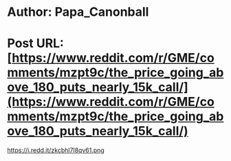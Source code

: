 # Author: Papa_Canonball
# Post URL: [https://www.reddit.com/r/GME/comments/mzpt9c/the_price_going_above_180_puts_nearly_15k_call/](https://www.reddit.com/r/GME/comments/mzpt9c/the_price_going_above_180_puts_nearly_15k_call/)


https://i.redd.it/zkcbhl7l8qv61.png
